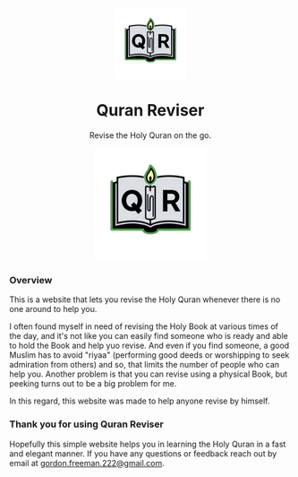 <p align="center">
  <img width="128" align="center" src="Quran Reviser/wwwroot/logo.png">
</p>
<h1 align="center">
  Quran Reviser
</h1>
<p align="center">
  Revise the Holy Quran on the go.
</p>
<p align="center">
  <a href="https://www.microsoft.com/en-us/p/text-grab/9mznkqj7sl0b?cid=TextGrabGitHub" target="_blank">
    <img src="Quran Reviser/wwwroot/logo.png" width="200" alt="Store link" />
  </a>
</p>

### Overview

This is a website that lets you revise the Holy Quran whenever there is no one around to help you.

I often found myself in need of revising the Holy Book at various times of the day, and it's not like you can easily find someone who is ready and able to hold the Book and help yuo revise.
And even if you find someone, a good Muslim has to avoid "riyaa" (performing good deeds or worshipping to seek admiration from others) and so, that limits the number of people who can help you.
Another problem is that you can revise using a physical Book, but peeking turns out to be a big problem for me.

In this regard, this website was made to help anyone revise by himself.

### Thank you for using Quran Reviser
Hopefully this simple website helps you in learning the Holy Quran in a fast and elegant manner.
If you have any questions or feedback reach out by email at gordon.freeman.222@gmail.com.
